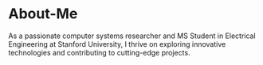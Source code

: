 # About-Me
As a passionate computer systems researcher and MS Student in Electrical Engineering at Stanford University, I thrive on exploring innovative technologies and contributing to cutting-edge projects.

